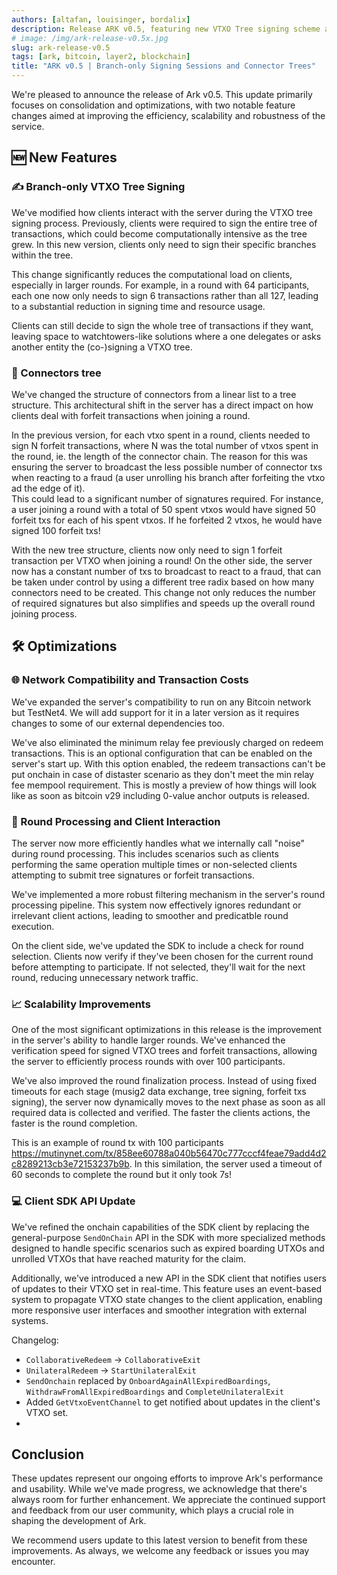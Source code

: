 ```yaml
---
authors: [altafan, louisinger, bordalix]
description: Release ARK v0.5, featuring new VTXO Tree signing scheme and Connector Tree.
# image: /img/ark-release-v0.5x.jpg
slug: ark-release-v0.5
tags: [ark, bitcoin, layer2, blockchain]
title: "ARK v0.5 | Branch-only Signing Sessions and Connector Trees"
---
```


<!-- ![Photo by John Doe](/img/ark-release-v0.5.jpg)
_Photo by [John Doe](https://unsplash.com/@johndoe) on [Unsplash](https://unsplash.com)_ -->

We're pleased to announce the release of Ark v0.5. This update primarily focuses on consolidation and optimizations, with two notable feature changes aimed at improving the efficiency, scalability and robustness of the service.

## 🆕 New Features

### ✍️ Branch-only VTXO Tree Signing

We've modified how clients interact with the server during the VTXO tree signing process. Previously, clients were required to sign the entire tree of transactions, which could become computationally intensive as the tree grew. In this new version, clients only need to sign their specific branches within the tree.

This change significantly reduces the computational load on clients, especially in larger rounds. For example, in a round with 64 participants, each one now only needs to sign 6 transactions rather than all 127, leading to a substantial reduction in signing time and resource usage.

Clients can still decide to sign the whole tree of transactions if they want, leaving space to watchtowers-like solutions where a one delegates or asks another entity the (co-)signing a VTXO tree.

### 🔗 Connectors tree

We've changed the structure of connectors from a linear list to a tree structure. This architectural shift in the server has a direct impact on how clients deal with forfeit transactions when joining a round.

In the previous version, for each vtxo spent in a round, clients needed to sign N forfeit transactions, where N was the total number of vtxos spent in the round, ie. the length of the connector chain. The reason for this was ensuring the server to broadcast the less possible number of connector txs when reacting to a fraud (a user unrolling his branch after forfeiting the vtxo ad the edge of it).  
This could lead to a significant number of signatures required. For instance, a user joining a round with a total of 50 spent vtxos would have signed 50 forfeit txs for each of his spent vtxos. If he forfeited 2 vtxos, he would have signed 100 forfeit txs!

With the new tree structure, clients now only need to sign 1 forfeit transaction per VTXO when joining a round! On the other side, the server now has a constant number of txs to broadcast to react to a fraud, that can be taken under control by using a different tree radix based on how many connectors need to be created.
This change not only reduces the number of required signatures but also simplifies and speeds up the overall round joining process.


## 🛠️ Optimizations

### 🌐 Network Compatibility and Transaction Costs

We've expanded the server's compatibility to run on any Bitcoin network but TestNet4. We will add support for it in a later version as it requires changes to some of our external dependencies too.

We've also eliminated the minimum relay fee previously charged on redeem transactions. This is an optional configuration that can be enabled on the server's start up. With this option enabled, the redeem transactions can't be put onchain in case of distaster scenario as they don't meet the min relay fee mempool requirement. This is mostly a preview of how things will look like as soon as bitcoin v29 including 0-value anchor outputs is released.

### 🔄 Round Processing and Client Interaction

The server now more efficiently handles what we internally call "noise" during round processing. This includes scenarios such as clients performing the same operation multiple times or non-selected clients attempting to submit tree signatures or forfeit transactions.

We've implemented a more robust filtering mechanism in the server's round processing pipeline. This system now effectively ignores redundant or irrelevant client actions, leading to smoother and predicatble round execution.

On the client side, we've updated the SDK to include a check for round selection. Clients now verify if they've been chosen for the current round before attempting to participate. If not selected, they'll wait for the next round, reducing unnecessary network traffic.

### 📈 Scalability Improvements

One of the most significant optimizations in this release is the improvement in the server's ability to handle larger rounds. We've enhanced the verification speed for signed VTXO trees and forfeit transactions, allowing the server to efficiently process rounds with over 100 participants.

We've also improved the round finalization process. Instead of using fixed timeouts for each stage (musig2 data exchange, tree signing, forfeit txs signing), the server now dynamically moves to the next phase as soon as all required data is collected and verified. The faster the clients actions, the faster is the round completion. 

This is an example of round tx with 100 participants https://mutinynet.com/tx/858ee60788a040b56470c777cccf4feae79add4d2c8289213cb3e72153237b9b. In this similation, the server used a timeout of 60 seconds to complete the round but it only took 7s!

### 💻 Client SDK API Update

We've refined the onchain capabilities of the SDK client by replacing the general-purpose `SendOnChain` API in the SDK with more specialized methods designed to handle specific scenarios such as expired boarding UTXOs and unrolled VTXOs that have reached maturity for the claim.

Additionally, we've introduced a new API in the SDK client that notifies users of updates to their VTXO set in real-time. This feature uses an event-based system to propagate VTXO state changes to the client application, enabling more responsive user interfaces and smoother integration with external systems.

Changelog:
- `CollaborativeRedeem` -> `CollaborativeExit`
- `UnilateralRedeem` -> `StartUnilateralExit`
- `SendOnchain` replaced by `OnboardAgainAllExpiredBoardings`, `WithdrawFromAllExpiredBoardings` and `CompleteUnilateralExit`
- Added `GetVtxoEventChannel` to get notified about updates in the client's VTXO set.
- 
## Conclusion

These updates represent our ongoing efforts to improve Ark's performance and usability. While we've made progress, we acknowledge that there's always room for further enhancement. We appreciate the continued support and feedback from our user community, which plays a crucial role in shaping the development of Ark.

We recommend users update to this latest version to benefit from these improvements. As always, we welcome any feedback or issues you may encounter.